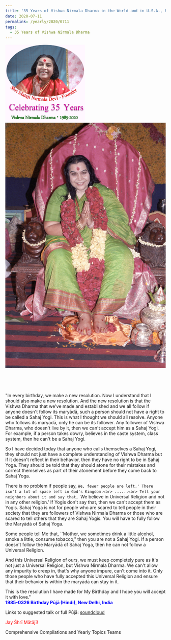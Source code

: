 ```yaml
---
title: '35 Years of Vishwa Nirmala Dharma in the World and in U.S.A., Post 11'
date: 2020-07-11
permalink: /yearly/2020/0711
tags:
  - 35 Years of Vishwa Nirmala Dharma
---
```


<div style="text-align: left"><img src="/images/Celebrating35YearsVishwaNirmalaDharma.png" width="250" /></div>

<div style="text-align: center"><img src="/images/image461.png" /></div>

<br>
<p style="color:DeepPink; text-align:center">
<font size="+2"><b></b><br></font>
</p>

<p>
"In every birthday, we make a new resolution. Now I understand that I should also make a new resolution. And the new resolution is that the Vishwa Dharma  that we've made and established and we all follow if anyone doesn't follow its maryādā, such a person should not have a right to be called a Sahaj Yogi. This is what I thought we should all resolve. Anyone who follows its maryādā, only he can be its follower. Any follower of Vishwa Dharma, who doesn't live by it, then we can't accept him as a Sahaj Yogi. For example, if a person takes dowry, believes in the caste system, class system, then he can't be a Sahaj Yogi.

So I have decided today that anyone who calls themselves a Sahaj Yogi, they should not just have a complete understanding of Vishwa Dharma but if it doesn't reflect in their behavior, then they have no right to be in Sahaj Yoga. They should be told that they should atone for their mistakes and correct themselves as part of their atonement before they come back to Sahaj Yoga. 

There is no problem if people say, `We, fewer people are left.' There isn't a lot of space left in God's Kingdom.<br>
......<br>
Tell your neighbors about it and say that, `We believe in Universal Religion and not in any other religion.' If Yogis don't say that, then we can't accept them as Yogis. Sahaj Yoga is not for people who are scared to tell people in their society that they are followers of Vishwa Nirmala Dharma or those who are scared to tell others that they are Sahaj Yogis. You will have to fully follow the Maryādā of Sahaj Yoga.

Some people tell Me that, ``Mother, we sometimes drink a little alcohol, smoke a little, consume tobacco," then you are not a Sahaj Yogi. If a person doesn't follow the Maryādā of Sahaj Yoga, then he can not follow a Universal Religion. 

And this Universal Religion of ours, we must keep completely pure as it's not just a Universal Religion, but Vishwa Nirmala Dharma. We can't allow any impurity to creep in, that's why anyone impure, can't come into it. Only those people who have fully accepted this Universal Religion and ensure that their behavior is within the maryādā can stay in it. 

This is the resolution I have made for My Birthday and I hope you will accept it with love."<br>
<font color="blue"><b>1985-0326 Birthday Pūjā (Hindi), New Delhi, India</b></font><br>
</p>

Links to suggested talk or full Pūjā: <a href="https://soundcloud.com/nirmala-vidya-portal/19850326-janam-diwas-puja"> soundcloud</a><br>

<p style="color:red;">Jay Śhrī Mātājī!<br></p>

Comprehensive Compilations and Yearly Topics Teams